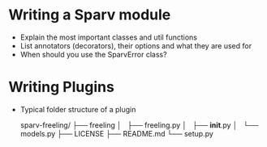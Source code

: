 
# Writing a Sparv module
- Explain the most important classes and util functions
- List annotators (decorators), their options and what they are used for
- When should you use the SparvError class?


# Writing Plugins

- Typical folder structure of a plugin

    sparv-freeling/
    ├── freeling
    │   ├── freeling.py
    │   ├── __init__.py
    │   └── models.py
    ├── LICENSE
    ├── README.md
    └── setup.py
